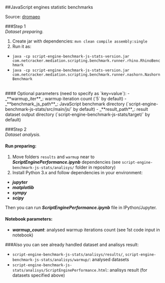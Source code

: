 ##JavaScript engines statistic benchmarks

Source: [dromaeo](http://dromaeo.com/?dromaeo)

###Step 1 <br/> _Dataset preparing._ 
1. Create jar with dependencies: 
   `mvn clean compile assembly:single`
2. Run it as:
 - `java -cp script-engine-benchmark-js-stats-version.jar com.netcracker.mediation.scripting.benchmark.runner.rhino.RhinoBenchmark`
 - `java -cp script-engine-benchmark-js-stats-version.jar com.netcracker.mediation.scripting.benchmark.runner.nashorn.NashornBenchmark`
<br/>
#### Optional parameters (need to specify as `key=value`):
 - _**warmup_iter**_: warmup iteration count (`5` by default)
 - _**benchmark_js_path**_: JavaScript benchmark directory (`script-engine-benchmark-js-stats/src/main/js/` by default)
 - _**result_path**_: result dataset output directory (`script-engine-benchmark-js-stats/target/` by default)

###Step 2 <br/> _Dataset analysis._ 
#### Run preparing:
1. Move folders `results` and `warmup` near to _**ScriptEnginePerformance.ipynb**_ dependencies (see `script-engine-benchmark-js-stats/analisys/` folder in repository)
2. Install Python 3.x and follow dependencies in your environment:
 - _**jupyter**_
 - _**matplotlib**_
 - _**sympy**_
 - _**scipy**_
 
Then you can run _**ScriptEnginePerformance.ipynb**_ file in IPython/Jupyter.

#### Notebook parameters:
 - _**warmup_count**_: analysed warmup iterations count (see 1st code input in notebook)
 
###Also you can see already handled dataset and analisys result:
 - `script-engine-benchmark-js-stats/analisys/results/`, `script-engine-benchmark-js-stats/analisys/warmup/`: analysed datasets
 - `script-engine-benchmark-js-stats/analisys/ScriptEnginePerformance.html`: analisys result (for datasets specified above)